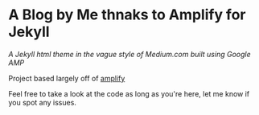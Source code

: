 # A Blog by Me thnaks to Amplify for Jekyll

*A Jekyll html theme in the vague style of Medium.com built using Google AMP*

Project based largely off of [amplify](https://github.com/ageitgey/amplify)

Feel free to take a look at the code as long as you're here, let me know if you spot any issues.